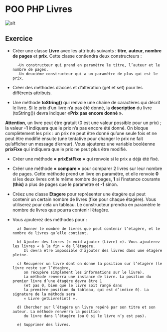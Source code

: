 # POO PHP Livres

![alt](https://ploum.net/images/livres.jpg)

## Exercice 
* Créer une classe **Livre** avec les attributs suivants : **titre**, **auteur**, **nombre de pages** et **prix**. 
Cette classe contiendra deux constructeurs : 

        -Un constructeur qui prend en paramètre le titre, l’auteur et le nombre de pages. 
        -Un deuxième constructeur qui a un paramètre de plus qui est le prix. 

* Créer des méthodes d’accès et d’altération (get et set) pour les différents attributs. 

* Une méthode **toString()** qui renvoie une chaîne de caractères qui décrit le livre. Si le prix d’un livre n’a pas été donné, 
la **description** du livre (toString()) devra indiquer **«Prix pas encore donné »**.

**Attention**, un livre peut être gratuit (0 est une valeur possible pour un prix) ; la valeur **-1** indiquera que le prix n’a pas encore été donné. 
On bloque complètement les prix : un prix ne peut être donné qu’une seule fois et ne peut être modifié ensuite (une tentative pour changer 
le prix ne fait qu’afficher un message d’erreur).
 Vous ajouterez une variable booléenne **prixFixe** qui indiquera que le prix ne peut plus être modifié.  

* Créer  une méthode **« prixEstFixe »** qui renvoie si le prix a déjà été fixé. 

* Créer une méthode **« compare »** pour comparer 2 livres sur leur nombre de pages. Cette méthode prend un livre en paramètre, 
et elle renvoie **0** si les deux livres ont le même nombre de pages, **1** si l’instance courante **(this)** a plus de pages que le paramètre et **-1** sinon. 

* Créez une classe **Etagere** pour représenter une étagère qui peut contenir un certain nombre de livres (fixe pour chaque étagère). 
Vous utiliserez pour cela un tableau. Le constructeur prendra en paramètre le nombre de livres que pourra contenir l’étagère. 
      
* Vous ajouterez des méthodes pour : 

        a) Donner le nombre de livres que peut contenir l’étagère, et le nombre de livres qu’elle contient. 
        
        b) Ajouter des livres (« void ajouter (Livre) »). Vous ajouterez les livres « à la fin » de l’étagère. 
           Il devra être impossible d’ajouter des livres dans une étagère pleine. 
        
        c) Récupérer un livre dont on donne la position sur l’étagère (le livre reste sur l’étagère, 
           on récupère simplement les informations sur le livre).
           La méthode renverra une instance de livre. La position du premier livre d’une étagère devra être 1 
           (et pas 0, bien que le livre soit rangé dans 
           la première position du tableau, qui est d’indice 0). La signature de la méthode sera 
           « Livre getLivre(int) ». 
         
        d) Chercher sur l’étagère un livre repéré par son titre et son auteur. La méthode renverra la position 
           du livre dans l’étagère (ou 0 si le livre n’y est pas). 
        
        e) Supprimer des livres.      
